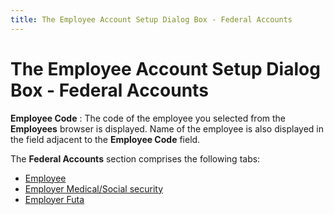 ```yaml
---
title: The Employee Account Setup Dialog Box - Federal Accounts
---
```


# The Employee Account Setup Dialog Box - Federal Accounts


**Employee Code**
: The code of the employee you selected from the **Employees** browser is displayed. Name  of the employee is also displayed in the field adjacent to the **Employee 
 Code** field.


The **Federal Accounts** section  comprises the following tabs:

- [Employee]({{site.prl_baseurl}}/misc/federal_accounts_employee_sup.html)
- [Employer  Medical/Social security]({{site.prl_baseurl}}/misc/federal_accounts_employer_medicare_social_security_sup.html)
- [Employer  Futa]({{site.prl_baseurl}}/misc/federal_accounts_employer_futa_sup.html)


